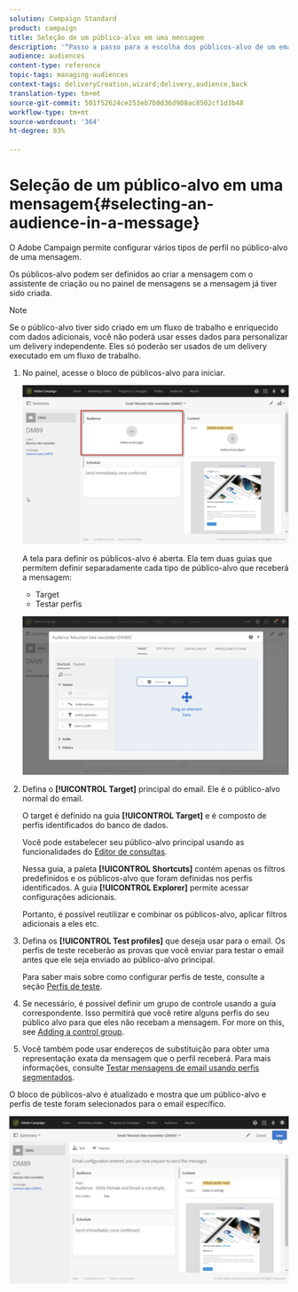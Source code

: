 ```yaml
---
solution: Campaign Standard
product: campaign
title: Seleção de um público-alvo em uma mensagem
description: '“Passo a passo para a escolha dos públicos-alvo de um email: população principal de direcionamento e perfis de teste.”'
audience: audiences
content-type: reference
topic-tags: managing-audiences
context-tags: deliveryCreation,wizard;delivery,audience,back
translation-type: tm+mt
source-git-commit: 501f52624ce253eb7b0d36d908ac8502cf1d3b48
workflow-type: tm+mt
source-wordcount: '364'
ht-degree: 83%

---
```



# Seleção de um público-alvo em uma mensagem{#selecting-an-audience-in-a-message}

O Adobe Campaign permite configurar vários tipos de perfil no público-alvo de uma mensagem.

Os públicos-alvo podem ser definidos ao criar a mensagem com o assistente de criação ou no painel de mensagens se a mensagem já tiver sido criada.

>[!NOTE]
>
>Se o público-alvo tiver sido criado em um fluxo de trabalho e enriquecido com dados adicionais, você não poderá usar esses dados para personalizar um delivery independente. Eles só poderão ser usados de um delivery executado em um fluxo de trabalho.

1. No painel, acesse o bloco de públicos-alvo para iniciar.

   ![](assets/delivery_audience_definition_1.png)

   A tela para definir os públicos-alvo é aberta. Ela tem duas guias que permitem definir separadamente cada tipo de público-alvo que receberá a mensagem:

   * Target
   * Testar perfis

   ![](assets/delivery_audience_definition_2.png)

1. Defina o **[!UICONTROL Target]** principal do email. Ele é o público-alvo normal do email.

   O target é definido na guia **[!UICONTROL Target]** e é composto de perfis identificados do banco de dados.

   Você pode estabelecer seu público-alvo principal usando as funcionalidades do [Editor de consultas](../../automating/using/editing-queries.md#creating-queries).

   Nessa guia, a paleta **[!UICONTROL Shortcuts]** contém apenas os filtros predefinidos e os públicos-alvo que foram definidas nos perfis identificados. A guia **[!UICONTROL Explorer]** permite acessar configurações adicionais.

   Portanto, é possível reutilizar e combinar os públicos-alvo, aplicar filtros adicionais a eles etc.

1. Defina os **[!UICONTROL Test profiles]** que deseja usar para o email. Os perfis de teste receberão as provas que você enviar para testar o email antes que ele seja enviado ao público-alvo principal.

   Para saber mais sobre como configurar perfis de teste, consulte a seção [Perfis de teste](../../audiences/using/managing-test-profiles.md).

1. Se necessário, é possível definir um grupo de controle usando a guia correspondente. Isso permitirá que você retire alguns perfis do seu público alvo para que eles não recebam a mensagem. For more on this, see [Adding a control group](../../sending/using/control-group.md).

1. Você também pode usar endereços de substituição para obter uma representação exata da mensagem que o perfil receberá.  Para mais informações, consulte [Testar mensagens de email usando perfis segmentados](../../sending/using/testing-messages-using-target.md).

O bloco de públicos-alvo é atualizado e mostra que um público-alvo e perfis de teste foram selecionados para o email específico.

![](assets/delivery_audience_definition_3.png)

